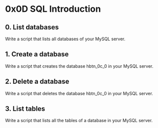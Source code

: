 # 0x0D SQL Introduction
## 0. List databases
Write a script that lists all databases of your MySQL server.
## 1. Create a database
Write a script that creates the database hbtn_0c_0 in your MySQL server.
## 2. Delete a database
Write a script that deletes the database hbtn_0c_0 in your MySQL server.
## 3. List tables
Write a script that lists all the tables of a database in your MySQL server.
